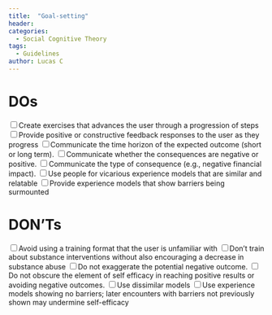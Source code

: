 ```yaml
---
title:  "Goal-setting"
header:
categories:
  - Social Cognitive Theory
tags:
  - Guidelines
author: Lucas C
---
```


# DOs
<input type="checkbox">Create exercises that advances the user through a progression of steps
<input type="checkbox">Provide positive or constructive feedback responses to the user as they progress
<input type="checkbox">Communicate the time horizon of the expected outcome (short or long term).
<input type="checkbox">Communicate whether the consequences are negative or positive.
<input type="checkbox">Communicate the type of consequence (e.g., negative financial impact).
<input type="checkbox">Use people for vicarious experience models that are similar and relatable
<input type="checkbox">Provide experience models that show barriers being surmounted

# DON’Ts
<input type="checkbox">Avoid using a training format that the user is unfamiliar with
<input type="checkbox">Don’t train about substance interventions without also encouraging a decrease in substance abuse
<input type="checkbox">Do not exaggerate the potential negative outcome.
<input type="checkbox">Do not obscure the element of self efficacy in reaching positive results or avoiding negative outcomes.
<input type="checkbox">Use dissimilar models
<input type="checkbox">Use experience models showing no barriers; later encounters with barriers not previously shown may undermine self-efficacy
